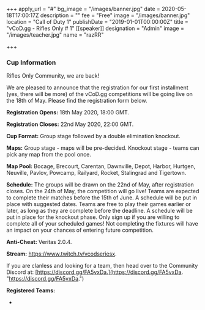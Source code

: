 +++
apply_url = "#"
bg_image = "/images/banner.jpg"
date = 2020-05-18T17:00:17Z
description = ""
fee = "Free"
image = "/images/banner.jpg"
location = "Call of Duty 1"
publishDate = "2019-01-01T00:00:00Z"
title = "vCoD.gg - Rifles Only # 1"
[[speaker]]
designation = "Admin"
image = "/images/teacher.jpg"
name = "razRR"

+++
### **Cup Information**

Rifles Only Community, we are back!

We are pleased to announce that the registration for our first installment (yes, there will be more) of the vCoD.gg competitions will be going live on the 18th of May. Please find the registration form below.

**Registration Opens:** 18th May 2020, 18:00 GMT.

**Registration Closes:** 22nd May 2020, 22:00 GMT.

**Cup Format:** Group stage followed by a double elimination knockout.

**Maps:** Group stage - maps will be pre-decided. Knockout stage - teams can pick any map from the pool once.

**Map Pool:** Bocage, Brecourt, Carentan, Dawnville, Depot, Harbor, Hurtgen, Neuville, Pavlov, Powcamp, Railyard, Rocket, Stalingrad and Tigertown.

**Schedule:** The groups will be drawn on the 22nd of May, after registration closes. On the 24th of May, the competition will go live! Teams are expected to complete their matches before the 15th of June. A schedule will be put in place with suggested dates. Teams are free to play their games earlier or later, as long as they are complete before the deadline. A schedule will be put in place for the knockout phase. Only sign up if you are willing to complete all of your scheduled games! Not completing the fixtures will have an impact on your chances of entering future competition.

**Anti-Cheat:** Veritas 2.0.4.

**Stream:** https://www.twitch.tv/vcodseriesx.

If you are clanless and looking for a team, then head over to the Community Discord at: [https://discord.gg/FA5vxDa.](https://discord.gg/FA5vxDa. "https://discord.gg/FA5vxDa.")

**Registered Teams:**

* 